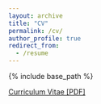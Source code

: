 ```yaml
---
layout: archive
title: "CV"
permalink: /cv/
author_profile: true
redirect_from:
  - /resume
---
```


{% include base_path %}

[Curriculum Vitae [PDF]](http:/yinuojin.github.io/files/yinuo_jin_cv.pdf)

